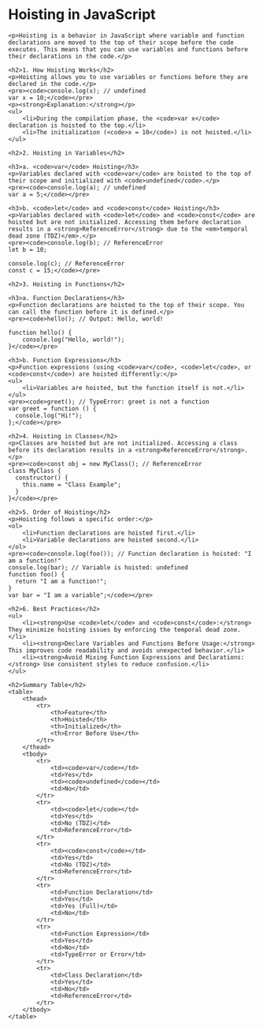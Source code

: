 <h1>Hoisting in JavaScript</h1>

    <p>Hoisting is a behavior in JavaScript where variable and function declarations are moved to the top of their scope before the code executes. This means that you can use variables and functions before their declarations in the code.</p>

    <h2>1. How Hoisting Works</h2>
    <p>Hoisting allows you to use variables or functions before they are declared in the code.</p>
    <pre><code>console.log(x); // undefined
    var x = 10;</code></pre>
    <p><strong>Explanation:</strong></p>
    <ul>
        <li>During the compilation phase, the <code>var x</code> declaration is hoisted to the top.</li>
        <li>The initialization (<code>x = 10</code>) is not hoisted.</li>
    </ul>

    <h2>2. Hoisting in Variables</h2>

    <h3>a. <code>var</code> Hoisting</h3>
    <p>Variables declared with <code>var</code> are hoisted to the top of their scope and initialized with <code>undefined</code>.</p>
    <pre><code>console.log(a); // undefined
    var a = 5;</code></pre>

    <h3>b. <code>let</code> and <code>const</code> Hoisting</h3>
    <p>Variables declared with <code>let</code> and <code>const</code> are hoisted but are not initialized. Accessing them before declaration results in a <strong>ReferenceError</strong> due to the <em>temporal dead zone (TDZ)</em>.</p>
    <pre><code>console.log(b); // ReferenceError
    let b = 10;

    console.log(c); // ReferenceError
    const c = 15;</code></pre>

    <h2>3. Hoisting in Functions</h2>

    <h3>a. Function Declarations</h3>
    <p>Function declarations are hoisted to the top of their scope. You can call the function before it is defined.</p>
    <pre><code>hello(); // Output: Hello, world!

    function hello() {
        console.log("Hello, world!");
    }</code></pre>

    <h3>b. Function Expressions</h3>
    <p>Function expressions (using <code>var</code>, <code>let</code>, or <code>const</code>) are hoisted differently:</p>
    <ul>
        <li>Variables are hoisted, but the function itself is not.</li>
    </ul>
    <pre><code>greet(); // TypeError: greet is not a function
    var greet = function () {
      console.log("Hi!");
    };</code></pre>

    <h2>4. Hoisting in Classes</h2>
    <p>Classes are hoisted but are not initialized. Accessing a class before its declaration results in a <strong>ReferenceError</strong>.</p>
    <pre><code>const obj = new MyClass(); // ReferenceError
    class MyClass {
      constructor() {
        this.name = "Class Example";
      }
    }</code></pre>

    <h2>5. Order of Hoisting</h2>
    <p>Hoisting follows a specific order:</p>
    <ol>
        <li>Function declarations are hoisted first.</li>
        <li>Variable declarations are hoisted second.</li>
    </ol>
    <pre><code>console.log(foo()); // Function declaration is hoisted: "I am a function!"
    console.log(bar); // Variable is hoisted: undefined
    function foo() {
      return "I am a function!";
    }
    var bar = "I am a variable";</code></pre>

    <h2>6. Best Practices</h2>
    <ul>
        <li><strong>Use <code>let</code> and <code>const</code>:</strong> They minimize hoisting issues by enforcing the temporal dead zone.</li>
        <li><strong>Declare Variables and Functions Before Usage:</strong> This improves code readability and avoids unexpected behavior.</li>
        <li><strong>Avoid Mixing Function Expressions and Declarations:</strong> Use consistent styles to reduce confusion.</li>
    </ul>

    <h2>Summary Table</h2>
    <table>
        <thead>
            <tr>
                <th>Feature</th>
                <th>Hoisted</th>
                <th>Initialized</th>
                <th>Error Before Use</th>
            </tr>
        </thead>
        <tbody>
            <tr>
                <td><code>var</code></td>
                <td>Yes</td>
                <td><code>undefined</code></td>
                <td>No</td>
            </tr>
            <tr>
                <td><code>let</code></td>
                <td>Yes</td>
                <td>No (TDZ)</td>
                <td>ReferenceError</td>
            </tr>
            <tr>
                <td><code>const</code></td>
                <td>Yes</td>
                <td>No (TDZ)</td>
                <td>ReferenceError</td>
            </tr>
            <tr>
                <td>Function Declaration</td>
                <td>Yes</td>
                <td>Yes (Full)</td>
                <td>No</td>
            </tr>
            <tr>
                <td>Function Expression</td>
                <td>Yes</td>
                <td>No</td>
                <td>TypeError or Error</td>
            </tr>
            <tr>
                <td>Class Declaration</td>
                <td>Yes</td>
                <td>No</td>
                <td>ReferenceError</td>
            </tr>
        </tbody>
    </table>